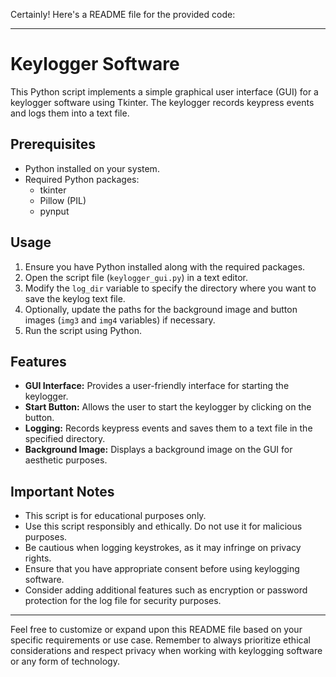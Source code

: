 Certainly! Here's a README file for the provided code:

---

# Keylogger Software

This Python script implements a simple graphical user interface (GUI) for a keylogger software using Tkinter. The keylogger records keypress events and logs them into a text file.

## Prerequisites

- Python installed on your system.
- Required Python packages:
  - tkinter
  - Pillow (PIL)
  - pynput

## Usage

1. Ensure you have Python installed along with the required packages.
2. Open the script file (`keylogger_gui.py`) in a text editor.
3. Modify the `log_dir` variable to specify the directory where you want to save the keylog text file.
4. Optionally, update the paths for the background image and button images (`img3` and `img4` variables) if necessary.
5. Run the script using Python.

## Features

- **GUI Interface:** Provides a user-friendly interface for starting the keylogger.
- **Start Button:** Allows the user to start the keylogger by clicking on the button.
- **Logging:** Records keypress events and saves them to a text file in the specified directory.
- **Background Image:** Displays a background image on the GUI for aesthetic purposes.

## Important Notes

- This script is for educational purposes only.
- Use this script responsibly and ethically. Do not use it for malicious purposes.
- Be cautious when logging keystrokes, as it may infringe on privacy rights.
- Ensure that you have appropriate consent before using keylogging software.
- Consider adding additional features such as encryption or password protection for the log file for security purposes.

---

Feel free to customize or expand upon this README file based on your specific requirements or use case. Remember to always prioritize ethical considerations and respect privacy when working with keylogging software or any form of technology.

